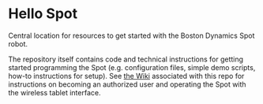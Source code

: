 # Hello Spot

Central location for resources to get started with the Boston Dynamics Spot robot.

The repository itself contains code and technical instructions for getting started programming the Spot (e.g. configuration files, simple demo scripts, how-to instructions for setup). See [the Wiki](https://github.com/uwgraphics/hello-spot/wiki) associated with this repo for instructions on becoming an authorized user and operating the Spot with the wireless tablet interface.
